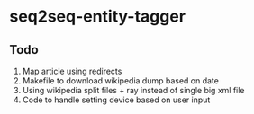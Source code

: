 # seq2seq-entity-tagger

## Todo
1. Map article using redirects
2. Makefile to download wikipedia dump based on date
3. Using wikipedia split files + ray instead of single big xml file
4. Code to handle setting device based on user input
